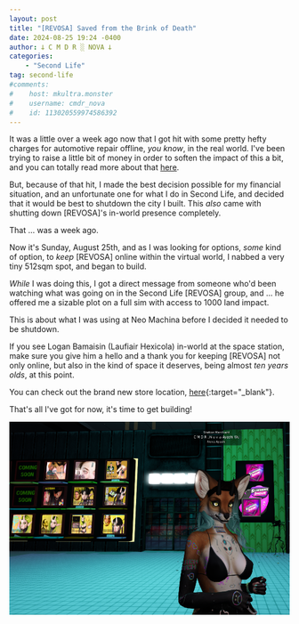 ```yaml
---
layout: post
title: "[REVOSA] Saved from the Brink of Death"
date: 2024-08-25 19:24 -0400
author: 𐕣 C M D R ░ NOVA 𐕣
categories:
    - "Second Life"
tag: second-life
#comments:
#    host: mkultra.monster
#    username: cmdr_nova
#    id: 113020559974586392
---
```


It was a little over a week ago now that I got hit with some pretty hefty charges for automotive repair offline, *you know*, in the real world. I've been trying to raise a little bit of money in order to soften the impact of this a bit, and you can totally read more about that [here](/fundraiser/2024/08/17/urgent-financial-help-needed).

But, because of that hit, I made the best decision possible for my financial situation, and an unfortunate one for what I do in Second Life, and decided that it would be best to shutdown the city I built. This *also* came with shutting down [REVOSA]'s in-world presence completely.

That ... was a week ago.

Now it's Sunday, August 25th, and as I was looking for options, *some* kind of option, to *keep* [REVOSA] online within the virtual world, I nabbed a very tiny 512sqm spot, and began to build.

*While* I was doing this, I got a direct message from someone who'd been watching what was going on in the Second Life [REVOSA] group, and ... he offered me a sizable plot on a full sim with access to 1000 land impact.

This is about what I was using at Neo Machina before I decided it needed to be shutdown.

If you see Logan Bamaisin (Laufiair Hexicola) in-world at the space station, make sure you give him a hello and a thank you for keeping [REVOSA] not only online, but also in the kind of space it deserves, being almost *ten years olds*, at this point.

You can check out the brand new store location, [here](http://maps.secondlife.com/secondlife/Gingivere/210/96/3996){:target="_blank"}.

That's all I've got for now, it's time to get building! 

![a photo from second life depicting a red furred anthro fox standing amidst a blue light in the brand new revosa location](/img/posts/revosa-alive/newlocation.png)
